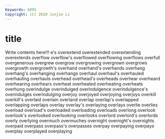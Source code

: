 ```yaml
---
Keywords: 6091
Copyright: (C) 2020 Junjie Li
---
```


# title

Write contents here!!!
e's 
overextend 
overextended 
overextending 
overextends 
overflow 
overflow's 
overflowed 
overflowing 
overflows
overfull 
overgenerous 
overgrew 
overgrow 
overgrowing 
overgrown 
overgrows 
overgrowth 
overgrowth's 
overhand
overhand's 
overhands 
overhang 
overhang's 
overhanging 
overhangs 
overhaul 
overhaul's 
overhauled 
overhauling
overhauls 
overhead 
overhead's 
overheads 
overhear 
overheard 
overhearing 
overhears 
overheat 
overheated
overheating 
overheats 
overhung 
overindulge 
overindulged 
overindulgence 
overindulgence's 
overindulges 
overindulging 
overjoy
overjoyed 
overjoying 
overjoys 
overkill 
overkill's 
overlaid 
overlain 
overland 
overlap 
overlap's
overlapped 
overlapping 
overlaps 
overlay 
overlay's 
overlaying 
overlays 
overlie 
overlies 
overload
overload's 
overloaded 
overloading 
overloads 
overlong 
overlook 
overlook's 
overlooked 
overlooking 
overlooks
overlord 
overlord's 
overlords 
overly 
overlying 
overmuch 
overmuches 
overnight 
overnight's 
overnights
overpaid 
overpass 
overpass's 
overpasses 
overpay 
overpaying 
overpays 
overplay 
overplayed 
overplaying
